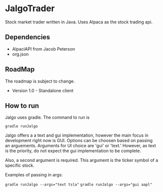 # JalgoTrader
Stock market trader written in Java. Uses Alpaca as the stock trading api.


## Dependencies
* AlpaciAPI from Jacob Peterson
* org.json

## RoadMap

The roadmap is subject to change.

* Version 1.0 - Standalone client

## How to run

Jalgo uses gradle. The command to run is

`gradle runJalgo`

Jalgo offers a a text and gui implementation, however the main focus in development right now is GUI. Options can be choosen based on passing an arguements. Arguments for UI choice are 'gui' or 'text.' However, as text is the priority, do not expect the gui implementation to be complete. 

Also, a second argument is required. This argument is the ticker symbol of a specific stock.

Examples of passing in args:

`gradle runJalgo --args="text tsla"`
`gradle runJalgo --args="gui aapl"`
